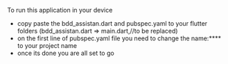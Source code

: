 To run this application in your device

- copy paste the bdd_assistan.dart and pubspec.yaml to your flutter folders (bdd_assistan.dart => main.dart,//to be replaced)
- on the first line of pubspec.yaml file you need to change the name:**** to your project name
- once its done you are all set to go
